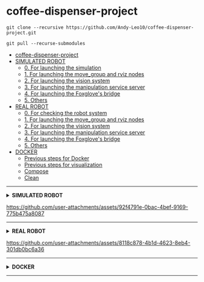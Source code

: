 # coffee-dispenser-project

```
git clone --recursive https://github.com/Andy-Leo10/coffee-dispenser-project.git
```
```
git pull --recurse-submodules
```

- [coffee-dispenser-project](#coffee-dispenser-project)
- [SIMULATED ROBOT](#simulated-robot)
  - [0. For launching the simulation](#0-for-launching-the-simulation)
  - [1. For launching the move\_group and rviz nodes](#1-for-launching-the-move_group-and-rviz-nodes)
  - [2. For launching the vision system](#2-for-launching-the-vision-system)
  - [3. For launching the manipulation service server](#3-for-launching-the-manipulation-service-server)
  - [4. For launching the Foxglove's bridge](#4-for-launching-the-foxgloves-bridge)
  - [5. Others](#5-others)
- [REAL ROBOT](#real-robot)
  - [0. For checking the robot system](#0-for-checking-the-robot-system)
  - [1. For launching the move\_group and rviz nodes](#1-for-launching-the-move_group-and-rviz-nodes-1)
  - [2. For launching the vision system](#2-for-launching-the-vision-system-1)
  - [3. For launching the manipulation service server](#3-for-launching-the-manipulation-service-server-1)
  - [4. For launching the Foxglove's bridge](#4-for-launching-the-foxgloves-bridge-1)
  - [5. Others](#5-others-1)
- [DOCKER](#docker)
  - [Previous steps for Docker](#previous-steps-for-docker)
  - [Previous steps for visualization](#previous-steps-for-visualization)
  - [Compose](#compose)
  - [Clean](#clean)

---

<details>
<summary><b>SIMULATED ROBOT</b></summary>

# SIMULATED ROBOT
## 0. For launching the simulation
```
source ~/ros2_ws/install/setup.bash; ros2 launch the_construct_office_gazebo starbots_ur3e.launch.xml
```
```
cd ~/ros2_ws/ ;colcon build --packages-select barista_gazebo ur_description ur_simulation_gazebo the_construct_office_gazebo --event-handlers console_direct+; source install/setup.bash; ros2 launch the_construct_office_gazebo starbots_ur3e.launch.xml
```
Making sure things are working
```
ros2 topic echo /joint_states
ros2 topic echo /robot_description
ros2 topic echo /tf
ros2 control list_controllers
ros2 run tf2_ros tf2_echo base_link tool0
ros2 run tf2_tools view_frames
```

## 1. For launching the move_group and rviz nodes
```
cd ~/ros2_ws/; colcon build --packages-select sim_moveit_config; source ~/ros2_ws/install/setup.bash; ros2 launch sim_moveit_config run_moveit.xml
```

## 2. For launching the vision system
Set the environment
```
export PYTHONPATH=$PYTHONPATH:/home/user/ros2_ws/src/coffee-dispenser-project/robot_ur3e_perception/venv/lib/python3.10/site-packages/
```
```
cd /home/user/ros2_ws/src/coffee-dispenser-project/robot_ur3e_perception; source venv/bin/activate
```
**LAUNCH**
```
cd ~/ros2_ws/ ;colcon build --packages-select robot_ur3e_perception --symlink-install; source install/setup.bash; ros2 launch robot_ur3e_perception alt_yolov5_tf.launch.py
```

## 3. For launching the manipulation service server
Set some parameters
```
ros2 param load /joint_trajectory_controller /home/user/ros2_ws/src/coffee-dispenser-project/robot_ur3e_manipulation/params/goal_precision_sim.yaml
```
```
ros2 param load /moveit_simple_controller_manager /home/user/ros2_ws/src/coffee-dispenser-project/robot_ur3e_manipulation/params/timeout_allowed.yaml
```
**LAUNCH**
```
cd ~/ros2_ws/; colcon build --packages-select robot_ur3e_manipulation; source install/setup.bash; ros2 launch robot_ur3e_manipulation sim_service_server.launch.py
```
Calling to service to order a coffee
```
ros2 service call /robot_ur3e_manipulation_ss robot_ur3e_manipulation/srv/DeliverCoffeeService 'coffe_order: true'
```

## 4. For launching the Foxglove's bridge
```
cd ~/ros2_ws/ ;colcon build --packages-select robot_ur3e_web;source install/setup.bash; ros2 launch robot_ur3e_web robot_ur3e_web.launch
```
if it is not installed
```
sudo apt-get update; sudo apt-get install ros-humble-foxglove-bridge
```
check the 'ip' of the virtual machine
```
rosbridge_address
```

## 5. Others
```
ros2 run teleop_twist_keyboard teleop_twist_keyboard --ros-args --remap cmd_vel:=/barista_1/cmd_vel
```
```
ros2 run gazebo_ros spawn_entity.py -file /home/user/ros2_ws/src/coffee-dispenser-project/universal_robot_ros2/the_construct_office_gazebo/models/portable_cup_2/color.sdf -x 14.16 -y -18.19 -z 1.025 -R 1.57 -P 0 -Y 0 -entity cupX
```
```
cd ~/ros2_ws/; colcon build --packages-select robot_ur3e_manipulation; source install/setup.bash; ros2 launch robot_ur3e_manipulation sim_pick_and_place_advanced.launch.py
```
</details>

https://github.com/user-attachments/assets/92f4791e-0bac-4bef-9169-775b475a8087

---

<details>
<summary><b>REAL ROBOT</b></summary>

# REAL ROBOT
## 0. For checking the robot system
Making sure things are going to work
```
ros2 topic echo /joint_states
ros2 topic echo /robot_description
ros2 topic echo /tf
ros2 control list_controllers
ros2 run tf2_ros tf2_echo base_link tool0
ros2 run tf2_tools view_frames
```

## 1. For launching the move_group and rviz nodes
for real arm
```
cd ~/ros2_ws/; colcon build --packages-select real_moveit_config; source ~/ros2_ws/install/setup.bash; ros2 launch real_moveit_config run_moveit.xml
```

## 2. For launching the vision system
Set the environment
```
export PYTHONPATH=$PYTHONPATH:/home/user/ros2_ws/src/coffee-dispenser-project/robot_ur3e_perception/venv/lib/python3.10/site-packages/
```
```
cd /home/user/ros2_ws/src/coffee-dispenser-project/robot_ur3e_perception; source venv/bin/activate
```
**LAUNCH**
```
cd ~/ros2_ws/ ;colcon build --packages-select robot_ur3e_perception --symlink-install; source install/setup.bash; ros2 launch robot_ur3e_perception real_yolov5_tf.launch.py
```
optionally
```
ros2 param set /D415/D415 pointcloud.enable true
```

## 3. For launching the manipulation service server
Set some parameters
```
ros2 param load /scaled_joint_trajectory_controller /home/user/ros2_ws/src/coffee-dispenser-project/robot_ur3e_manipulation/params/goal_precision_real.yaml
```
```
ros2 param load /moveit_simple_controller_manager /home/user/ros2_ws/src/coffee-dispenser-project/robot_ur3e_manipulation/params/timeout_allowed.yaml
```
**LAUNCH**
```
cd ~/ros2_ws/; colcon build --packages-select robot_ur3e_manipulation; source install/setup.bash; ros2 launch robot_ur3e_manipulation real_service_server.launch.py
```
Calling to service to order a coffee
```
ros2 service call /robot_ur3e_manipulation_ss robot_ur3e_manipulation/srv/DeliverCoffeeService 'coffe_order: true'
```

## 4. For launching the Foxglove's bridge
```
cd ~/ros2_ws/ ;colcon build --packages-select robot_ur3e_web;source install/setup.bash; ros2 launch robot_ur3e_web robot_ur3e_web.launch
```
if it is not installed
```
sudo apt-get update; sudo apt-get install ros-humble-foxglove-bridge
```
check the 'ip' of the virtual machine
```
rosbridge_address
```
## 5. Others
```
cd ~/ros2_ws/; colcon build --packages-select robot_ur3e_manipulation; source install/setup.bash; ros2 launch robot_ur3e_manipulation real_pick_and_place_advanced.launch.py
```
</details>

https://github.com/user-attachments/assets/8118c878-4b1d-4623-8eb4-301db0bc6a36

---

<details>
<summary><b>DOCKER</b></summary>

# DOCKER

## Previous steps for Docker 
**installation**
```
sudo apt-get update
sudo apt-get install docker.io docker-compose -y
sudo service docker start
```
**add user to docker-group**
```
sudo usermod -aG docker $USER
newgrp docker
```

## Previous steps for visualization
**check display available**
```
ls -la /tmp/.X11-unix/
echo $DISPLAY
```
**remove restrictions to X-server**
```
xhost +local:root
```

## Compose
```
docker-compose -f docker-compose-sim.yml up --build
docker-compose -f docker-compose-sim.yml up --build | tee build.log
```
execute a bash of the service
```
docker exec -it container_NAME /bin/bash
```

## Clean
```
docker kill $(docker ps -aq) &> /dev/null;
docker container prune -f
docker rmi $(docker images -q) -f
```

</details>

---
